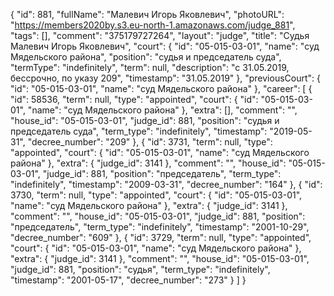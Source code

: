 {
    "id": 881,
    "fullName": "Малевич Игорь Яковлевич",
    "photoURL": "https://members2020by.s3.eu-north-1.amazonaws.com/judge_881",
    "tags": [],
    "comment": "375179727264",
    "layout": "judge",
    "title": "Судья Малевич Игорь Яковлевич",
    "court": {
        "id": "05-015-03-01",
        "name": "суд Мядельского района",
        "position": "судья и председатель суда",
        "termType": "indefinitely",
        "term": null,
        "description": "c 31.05.2019, бессрочно, по указу 209",
        "timestamp": "31.05.2019"
    },
    "previousCourt": {
        "id": "05-015-03-01",
        "name": "суд Мядельского района"
    },
    "career": [
        {
            "id": 58536,
            "term": null,
            "type": "appointed",
            "court": {
                "id": "05-015-03-01",
                "name": "суд Мядельского района"
            },
            "extra": [],
            "comment": "",
            "house_id": "05-015-03-01",
            "judge_id": 881,
            "position": "судья и председатель суда",
            "term_type": "indefinitely",
            "timestamp": "2019-05-31",
            "decree_number": "209"
        },
        {
            "id": 3731,
            "term": null,
            "type": "appointed",
            "court": {
                "id": "05-015-03-01",
                "name": "суд Мядельского района"
            },
            "extra": {
                "judge_id": 3141
            },
            "comment": "",
            "house_id": "05-015-03-01",
            "judge_id": 881,
            "position": "председатель",
            "term_type": "indefinitely",
            "timestamp": "2009-03-31",
            "decree_number": "164"
        },
        {
            "id": 3730,
            "term": null,
            "type": "appointed",
            "court": {
                "id": "05-015-03-01",
                "name": "суд Мядельского района"
            },
            "extra": {
                "judge_id": 3141
            },
            "comment": "",
            "house_id": "05-015-03-01",
            "judge_id": 881,
            "position": "председатель",
            "term_type": "indefinitely",
            "timestamp": "2001-10-29",
            "decree_number": "609"
        },
        {
            "id": 3729,
            "term": null,
            "type": "appointed",
            "court": {
                "id": "05-015-03-01",
                "name": "суд Мядельского района"
            },
            "extra": {
                "judge_id": 3141
            },
            "comment": "",
            "house_id": "05-015-03-01",
            "judge_id": 881,
            "position": "судья",
            "term_type": "indefinitely",
            "timestamp": "2001-05-17",
            "decree_number": "273"
        }
    ]
}